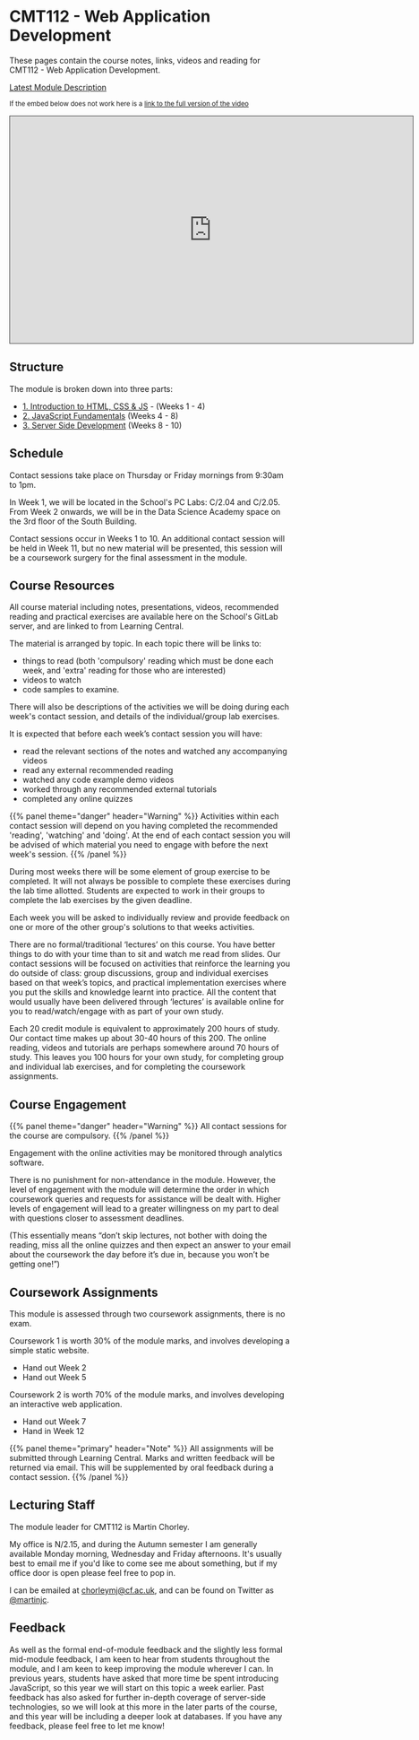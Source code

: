 # CMT112 - Web Application Development

These pages contain the course notes, links, videos and reading for CMT112 - Web Application Development.

[Latest Module Description](https://data.cardiff.ac.uk/legacy/grails/module/CMT112/19A.html)

<p><small>If the embed below does not work here is a <a href="https://cardiff.cloud.panopto.eu/Panopto/Pages/Viewer.aspx?id=4e92212f-eb52-4f61-ad7f-a96800d94f42" target="blank">link to the full version of the video</a></small></p>
<iframe src="https://cardiff.cloud.panopto.eu/Panopto/Pages/Embed.aspx?id=4e92212f-eb52-4f61-ad7f-a96800d94f42&v=1" width="720" height="405" style="padding: 0px; border: 1px solid #464646;" frameborder="0" allowfullscreen allow="autoplay"></iframe>

## Structure

The module is broken down into three parts:

* [1. Introduction to HTML, CSS & JS](part-1) - (Weeks 1 - 4)
* [2. JavaScript Fundamentals](part-2) (Weeks 4 - 8)
* [3. Server Side Development](part-3) (Weeks 8 - 10)



## Schedule

Contact sessions take place on Thursday or Friday mornings from 9:30am to 1pm.

In Week 1, we will be located in the School's PC Labs: C/2.04 and C/2.05.
From Week 2 onwards, we will be in the Data Science Academy space on the 3rd floor of the South Building.

Contact sessions occur in Weeks 1 to 10. An additional contact session will be held in Week 11, but no new material will be presented, this session will be a coursework surgery for the final assessment in the module.


## Course Resources

All course material including notes, presentations, videos, recommended reading and practical exercises are available here on the School's GitLab server, and are linked to from Learning Central.

The material is arranged by topic. In each topic there will be links to:

* things to read (both 'compulsory' reading which must be done each week, and 'extra' reading for those who are interested)
* videos to watch 
* code samples to examine. 

There will also be descriptions of the activities we will be doing during each week's contact session, and details of the individual/group lab exercises.

It is expected that before each week’s contact session you will have:

* read the relevant sections of the notes and watched any accompanying videos
* read any external recommended reading
* watched any code example demo videos
* worked through any recommended external tutorials
* completed any online quizzes

{{% panel theme="danger" header="Warning" %}}
Activities within each contact session will depend on you having completed the recommended 'reading', 'watching' and 'doing'. At the end of each contact session you will be advised of which material you need to engage with before the next week's session.
{{% /panel %}}

During most weeks there will be some element of group exercise to be completed. It will not always be possible to complete these exercises during the lab time allotted. Students are expected to work in their groups to complete the lab exercises by the given deadline.

Each week you will be asked to individually review and provide feedback on one or more of the other group's solutions to that weeks activities.

There are no formal/traditional ‘lectures’ on this course. You have better things to do with your time than to sit and watch me read from slides. Our contact sessions will be focused on activities that reinforce the learning you do outside of class: group discussions, group and individual exercises based on that week’s topics, and practical implementation exercises where you put the skills and knowledge learnt into practice. All the content that would usually have been delivered through ‘lectures’ is available online for you to read/watch/engage with as part of your own study.

Each 20 credit module is equivalent to approximately 200 hours of study. Our contact time makes up about 30-40 hours of this 200. The online reading, videos and tutorials are perhaps somewhere around 70 hours of study. This leaves you 100 hours for your own study, for completing group and individual lab exercises, and for completing the coursework assignments.

## Course Engagement

{{% panel theme="danger" header="Warning" %}}
All contact sessions for the course are compulsory.
{{% /panel %}}

Engagement with the online activities may be monitored through analytics software.

There is no punishment for non-attendance in the module. However, the level of engagement with the module will determine the order in which coursework queries and requests for assistance will be dealt with. Higher levels of engagement will lead to a greater willingness on my part to deal with questions closer to assessment deadlines.

(This essentially means “don’t skip lectures, not bother with doing the reading, miss all the online quizzes and then expect an answer to your email about the coursework the day before it’s due in, because you won’t be getting one!”)

## Coursework Assignments
This module is assessed through two coursework assignments, there is no exam.

Coursework 1 is worth 30% of the module marks, and involves developing a simple static website.

* Hand out Week 2
* Hand out Week 5

Coursework 2 is worth 70% of the module marks, and involves developing an interactive web application.

* Hand out Week 7
* Hand in Week 12

{{% panel theme="primary" header="Note" %}}
All assignments will be submitted through Learning Central. Marks and written feedback will be returned via email. This will be supplemented by oral feedback during a contact session.
{{% /panel %}}

## Lecturing Staff

The module leader for CMT112 is Martin Chorley.

My office is N/2.15, and during the Autumn semester I am generally available Monday morning, Wednesday and Friday afternoons. It's usually best to email me if you'd like to come see me about something, but if my office door is open please feel free to pop in.

I can be emailed at [chorleymj@cf.ac.uk](mailto:chorleymj@cardiff.ac.uk), and can be found on Twitter as [@martinjc](https://www.twitter.com/martinjc).

## Feedback

As well as the formal end-of-module feedback and the slightly less formal mid-module feedback, I am keen to hear from students throughout the module, and I am keen to keep improving the module wherever I can. In previous years, students have asked that more time be spent introducing JavaScript, so this year we will start on this topic a week earlier. Past feedback has also asked for further in-depth coverage of server-side technologies, so we will look at this more in the later parts of the course, and this year will be including a deeper look at databases. If you have any feedback, please feel free to let me know!